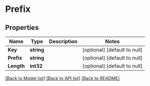 # Prefix

## Properties
Name | Type | Description | Notes
------------ | ------------- | ------------- | -------------
**Key** | **string** |  | [optional] [default to null]
**Prefix** | **string** |  | [optional] [default to null]
**Length** | **int32** |  | [optional] [default to null]

[[Back to Model list]](../README.md#documentation-for-models) [[Back to API list]](../README.md#documentation-for-api-endpoints) [[Back to README]](../README.md)


